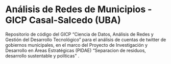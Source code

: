 # Análisis de Redes de Municipios - GICP Casal-Salcedo (UBA)

Repositorio de código del GICP “Ciencia de Datos, Análisis de Redes y Gestión del Desarrollo Tecnológico” para el análisis de cuentas de twitter de gobiernos municipales, en el marco del Proyecto de Investigación y Desarrollo en Áreas Estratégicas (PIDAE) “Separacion de residuos, desarrollo sustentable y políticas” .